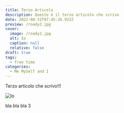 ```yaml
---
title: Terzo Articolo
description: Questo è il terzo articolo che scrivo
date: 2022-08-31T07:45:26.932Z
preview: /roady2.jpg
cover:
  image: /roady2.jpg
  alt: Io
  caption: null
  relative: false
draft: true
tags:
  - free time
categories:
  - Me MySelf and I
---
```


Terzo articolo che scrivo!!!

![Io](/roady2.jpg)

bla bla bla 3
